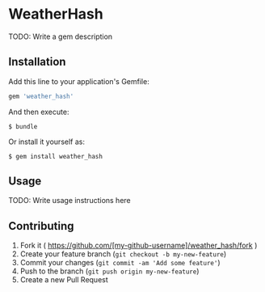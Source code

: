 # WeatherHash

TODO: Write a gem description

## Installation

Add this line to your application's Gemfile:

```ruby
gem 'weather_hash'
```

And then execute:

    $ bundle

Or install it yourself as:

    $ gem install weather_hash

## Usage

TODO: Write usage instructions here

## Contributing

1. Fork it ( https://github.com/[my-github-username]/weather_hash/fork )
2. Create your feature branch (`git checkout -b my-new-feature`)
3. Commit your changes (`git commit -am 'Add some feature'`)
4. Push to the branch (`git push origin my-new-feature`)
5. Create a new Pull Request
